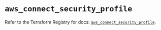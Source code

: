 # `aws_connect_security_profile`

Refer to the Terraform Registry for docs: [`aws_connect_security_profile`](https://registry.terraform.io/providers/hashicorp/aws/5.34.0/docs/resources/connect_security_profile).
